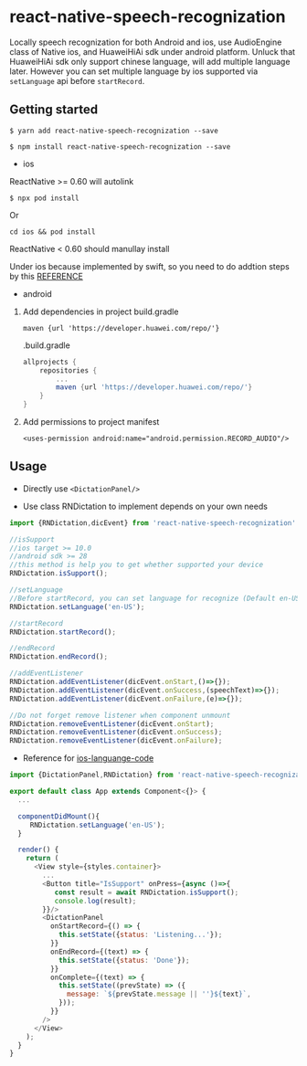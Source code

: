 # react-native-speech-recognization

Locally speech recognization for both Android and ios, use AudioEngine class of Native ios, and HuaweiHiAi sdk under android platform. Unluck that HuaweiHiAi sdk only support chinese language, will add multiple language later. However you can set multiple language by ios supported via `setLanguage` api before `startRecord`.

## Getting started

```
$ yarn add react-native-speech-recognization --save
```

```
$ npm install react-native-speech-recognization --save
```

* ios

ReactNative >= 0.60 will autolink
```
$ npx pod install
```

Or

```
cd ios && pod install
```

ReactNative < 0.60 should manullay install

Under ios because implemented by swift, so you need to do addtion steps by this [REFERENCE](https://github.com/ko2ic/image_downloader/wiki#ios)
 

- android
1. Add dependencies in project build.gradle

    `maven {url 'https://developer.huawei.com/repo/'}`

    .build.gradle
    ``` gradle
    allprojects {
        repositories {
            ...
            maven {url 'https://developer.huawei.com/repo/'}
        }
    }
    ```
2. Add permissions to project manifest
    ```
    <uses-permission android:name="android.permission.RECORD_AUDIO"/>
    ```

## Usage

- Directly use `<DictationPanel/>`
  
- Use class RNDictation to implement depends on your own needs
  
``` javascript
import {RNDictation,dicEvent} from 'react-native-speech-recognization'

//isSupport
//ios target >= 10.0
//android sdk >= 28
//this method is help you to get whether supported your device 
RNDictation.isSupport();

//setLanguage
//Before startRecord, you can set language for recognize (Default en-US)
RNDictation.setLanguage('en-US');

//startRecord
RNDictation.startRecord();

//endRecord
RNDictation.endRecord();

//addEventListener
RNDictation.addEventListener(dicEvent.onStart,()=>{});
RNDictation.addEventListener(dicEvent.onSuccess,(speechText)=>{});
RNDictation.addEventListener(dicEvent.onFailure,(e)=>{});

//Do not forget remove listener when component unmount
RNDictation.removeEventListener(dicEvent.onStart);
RNDictation.removeEventListener(dicEvent.onSuccess);
RNDictation.removeEventListener(dicEvent.onFailure);
```
- Reference for [ios-languange-code](https://www.html.am/reference/iso-language-codes.cfm)

```javascript
import {DictationPanel,RNDictation} from 'react-native-speech-recognization';

export default class App extends Component<{}> {
  ...

  componentDidMount(){
     RNDictation.setLanguage('en-US');
  }

  render() {
    return (
      <View style={styles.container}>
        ...
        <Button title="IsSupport" onPress={async ()=>{
           const result = await RNDictation.isSupport();
           console.log(result);
        }}/>
        <DictationPanel
          onStartRecord={() => {
            this.setState({status: 'Listening...'});
          }}
          onEndRecord={(text) => {
            this.setState({status: 'Done'});
          }}
          onComplete={(text) => {
            this.setState((prevState) => ({
              message: `${prevState.message || ''}${text}`,
            }));
          }}
        />
      </View>
    );
  }
}

```
